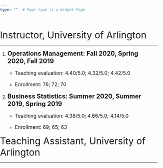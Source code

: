 ```yaml
---
type: ""  # Page type is a Widget Page
---
```

<div class="article-container pt-3"><h1></h1>
<div class=article-metadata></div>
</div>

<style>
html, body {
                margin: 0;
                padding: 0;
         }
  
he {
  font-size: 30px;
}

se {
  font-size: 20px;
}

</style>

<div class=article-container><div class=article-style>

<he>Instructor, University of Arlington</he>
<hr>

<ol><li><se><strong>Operations Management: Fall 2020, Spring 2020, Fall 2019</strong></se>
  <ul>
  <li><p style="font-size:16px;">Teaching evaluation: 4.40/5.0; 4.32/5.0; 4.42/5.0</p></li>  
  <li><p style="font-size:16px;">Enrollment: 76; 72; 70</em></p></li>
  </ul>
 </li></ol>

<ol start=2><li><se><strong>Business Statistics: Summer 2020, Summer 2019, Spring 2019</strong></se>
  <ul>
  <li><p style="font-size:16px;">Teaching evaluation: 4.38/5.0; 4.66/5.0; 4.14/5.0</p></li>  
  <li><p style="font-size:16px;">Enrollment: 69; 65; 63</em></p></li>
  </ul>
 </li></ol>

<he>Teaching Assistant, University of Arlington</he> 
<hr>


<p></p></div></div></article>

